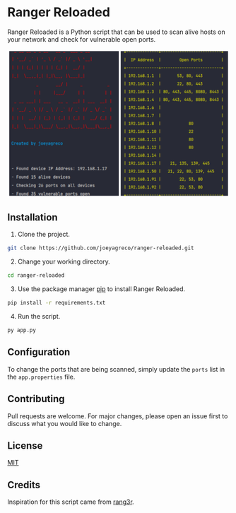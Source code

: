 # Ranger Reloaded

Ranger Reloaded is a Python script that can be used to scan alive hosts on your network and check for vulnerable open
ports.

![Demo Pic 1](demo/rr_demo.png?raw=true)

## Installation

1. Clone the project.

```bash
git clone https://github.com/joeyagreco/ranger-reloaded.git
```

2. Change your working directory.

```bash
cd ranger-reloaded
```

3. Use the package manager [pip](https://pip.pypa.io/en/stable/) to install Ranger Reloaded.

```bash
pip install -r requirements.txt
```

4. Run the script.

```bash
py app.py
```

## Configuration

To change the ports that are being scanned, simply update the `ports` list in the `app.properties` file.

## Contributing

Pull requests are welcome. For major changes, please open an issue first to discuss what you would like to change.

## License

[MIT](https://choosealicense.com/licenses/mit/)

## Credits

Inspiration for this script came from [rang3r](https://github.com/floriankunushevci/rang3r).
